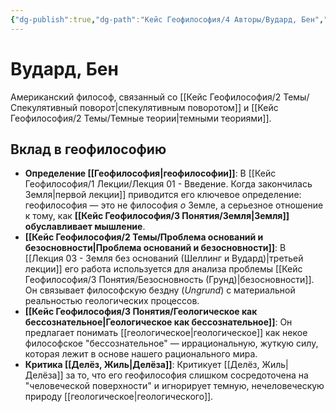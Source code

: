 ```yaml
---
{"dg-publish":true,"dg-path":"Кейс Геофилософия/4 Авторы/Вудард, Бен","permalink":"/kejs-geofilosofiya/4-avtory/vudard-ben/","dgShowLocalGraph":true}
---
```


# Вудард, Бен

Американский философ, связанный со [[Кейс Геофилософия/2 Темы/Спекулятивный поворот\|спекулятивным поворотом]] и [[Кейс Геофилософия/2 Темы/Темные теории\|темными теориями]].

## Вклад в геофилософию
- **Определение [[Геофилософия\|геофилософии]]**: В [[Кейс Геофилософия/1 Лекции/Лекция 01 - Введение. Когда закончилась Земля\|первой лекции]] приводится его ключевое определение: геофилософия — это не философия *о* Земле, а серьезное отношение к тому, как **[[Кейс Геофилософия/3 Понятия/Земля\|Земля]] обуславливает мышление**.
- **[[Кейс Геофилософия/2 Темы/Проблема оснований и безосновности\|Проблема оснований и безосновности]]**: В [[Лекция 03 - Земля без оснований (Шеллинг и Вудард)\|третьей лекции]] его работа используется для анализа проблемы [[Кейс Геофилософия/3 Понятия/Безосновность (Грунд)\|безосновности]]. Он связывает философскую бездну (*Ungrund*) с материальной реальностью геологических процессов.
- **[[Кейс Геофилософия/3 Понятия/Геологическое как бессознательное\|Геологическое как бессознательное]]**: Он предлагает понимать [[геологическое\|геологическое]] как некое философское "бессознательное" — иррациональную, жуткую силу, которая лежит в основе нашего рационального мира.
- **Критика [[Делёз, Жиль\|Делёза]]**: Критикует [[Делёз, Жиль\|Делёза]] за то, что его геофилософия слишком сосредоточена на "человеческой поверхности" и игнорирует темную, нечеловеческую природу [[геологическое\|геологического]].